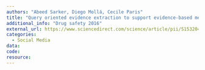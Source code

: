```yaml
---
authors: "Abeed Sarker, Diego Mollá, Cecile Paris"
title: "Query oriented evidence extraction to support evidence-based medicine practice"
additional_info: "Drug safety 2016"
external_url: https://www.sciencedirect.com/science/article/pii/S1532046415002786
categories:
  - Social Media
data: 
code:
resource:
---
```

